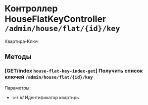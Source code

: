 # Контроллер HouseFlatKeyController `/admin/house/flat/{id}/key`

Квартира-Ключ

## Методы

### [GET/index `house-flat-key-index-get`] Получить список ключей `/admin/house/flat/{id}/key`

Параметры: 

- `int` *id* Идентификатор квартиры
